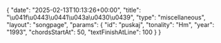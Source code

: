 {
    "date": "2025-02-13T10:13:26+00:00",
    "title": "\u041f\u0443\u0441\u043a\u0430\u0439",
    "type": "miscellaneous",
    "layout": "songpage",
    "params": {
        "id": "puskaj",
        "tonality": "Hm",
        "year": "1993",
        "chordsStartAt": 50,
        "textFinishAtLine": 100
    }
}